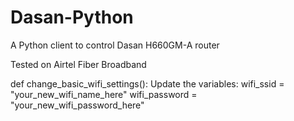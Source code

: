 # Dasan-Python
A Python client to control Dasan H660GM-A router

Tested on Airtel Fiber Broadband

def change_basic_wifi_settings():
  Update the variables:
  wifi_ssid = "your_new_wifi_name_here"
  wifi_password = "your_new_wifi_password_here"
